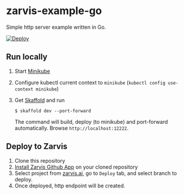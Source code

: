 # zarvis-example-go

Simple http server example written in Go.

[![Deploy](https://zarvis.ai/api/open/button.svg)](https://zarvis.ai/api/open)

## Run locally

 1. Start [Minikube](https://kubernetes.io/docs/setup/learning-environment/minikube/)
 2. Configure kubectl current context to `minikube` (`kubectl config use-context minikube`)
 3. Get [Skaffold](https://github.com/GoogleContainerTools/skaffold) and run

    ```
    $ skaffold dev --port-forward
    ```

    The command will build, deploy (to minikube) and port-forward automatically. Browse `http://localhost:12222`.

## Deploy to Zarvis

  1. Clone this repository
  2. [Install Zarvis Github App](https://zarvis.ai/projects/settings) on your cloned repository
  3. Select project from [zarvis.ai](https://zarvis.ai), go to `Deploy` tab, and select branch to deploy.
  4. Once deployed, http endpoint will be created.

